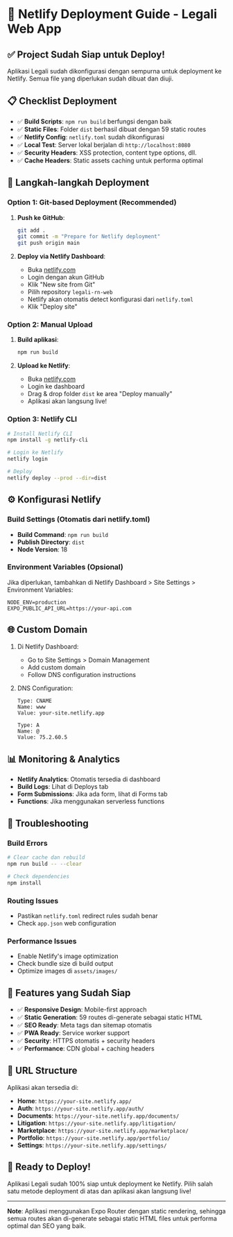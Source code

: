 # 🚀 Netlify Deployment Guide - Legali Web App

## ✅ Project Sudah Siap untuk Deploy!

Aplikasi Legali sudah dikonfigurasi dengan sempurna untuk deployment ke Netlify. Semua file yang diperlukan sudah dibuat dan diuji.

## 📋 Checklist Deployment

- ✅ **Build Scripts**: `npm run build` berfungsi dengan baik
- ✅ **Static Files**: Folder `dist` berhasil dibuat dengan 59 static routes
- ✅ **Netlify Config**: `netlify.toml` sudah dikonfigurasi
- ✅ **Local Test**: Server lokal berjalan di `http://localhost:8080`
- ✅ **Security Headers**: XSS protection, content type options, dll.
- ✅ **Cache Headers**: Static assets caching untuk performa optimal

## 🚀 Langkah-langkah Deployment

### Option 1: Git-based Deployment (Recommended)

1. **Push ke GitHub**:
   ```bash
   git add .
   git commit -m "Prepare for Netlify deployment"
   git push origin main
   ```

2. **Deploy via Netlify Dashboard**:
   - Buka [netlify.com](https://netlify.com)
   - Login dengan akun GitHub
   - Klik "New site from Git"
   - Pilih repository `legali-rn-web`
   - Netlify akan otomatis detect konfigurasi dari `netlify.toml`
   - Klik "Deploy site"

### Option 2: Manual Upload

1. **Build aplikasi**:
   ```bash
   npm run build
   ```

2. **Upload ke Netlify**:
   - Buka [netlify.com](https://netlify.com)
   - Login ke dashboard
   - Drag & drop folder `dist` ke area "Deploy manually"
   - Aplikasi akan langsung live!

### Option 3: Netlify CLI

```bash
# Install Netlify CLI
npm install -g netlify-cli

# Login ke Netlify
netlify login

# Deploy
netlify deploy --prod --dir=dist
```

## ⚙️ Konfigurasi Netlify

### Build Settings (Otomatis dari netlify.toml)
- **Build Command**: `npm run build`
- **Publish Directory**: `dist`
- **Node Version**: 18

### Environment Variables (Opsional)
Jika diperlukan, tambahkan di Netlify Dashboard > Site Settings > Environment Variables:
```
NODE_ENV=production
EXPO_PUBLIC_API_URL=https://your-api.com
```

## 🌐 Custom Domain

1. Di Netlify Dashboard:
   - Go to Site Settings > Domain Management
   - Add custom domain
   - Follow DNS configuration instructions

2. DNS Configuration:
   ```
   Type: CNAME
   Name: www
   Value: your-site.netlify.app
   
   Type: A
   Name: @
   Value: 75.2.60.5
   ```

## 📊 Monitoring & Analytics

- **Netlify Analytics**: Otomatis tersedia di dashboard
- **Build Logs**: Lihat di Deploys tab
- **Form Submissions**: Jika ada form, lihat di Forms tab
- **Functions**: Jika menggunakan serverless functions

## 🔧 Troubleshooting

### Build Errors
```bash
# Clear cache dan rebuild
npm run build -- --clear

# Check dependencies
npm install
```

### Routing Issues
- Pastikan `netlify.toml` redirect rules sudah benar
- Check `app.json` web configuration

### Performance Issues
- Enable Netlify's image optimization
- Check bundle size di build output
- Optimize images di `assets/images/`

## 📱 Features yang Sudah Siap

- ✅ **Responsive Design**: Mobile-first approach
- ✅ **Static Generation**: 59 routes di-generate sebagai static HTML
- ✅ **SEO Ready**: Meta tags dan sitemap otomatis
- ✅ **PWA Ready**: Service worker support
- ✅ **Security**: HTTPS otomatis + security headers
- ✅ **Performance**: CDN global + caching headers

## 🎯 URL Structure

Aplikasi akan tersedia di:
- **Home**: `https://your-site.netlify.app/`
- **Auth**: `https://your-site.netlify.app/auth/`
- **Documents**: `https://your-site.netlify.app/documents/`
- **Litigation**: `https://your-site.netlify.app/litigation/`
- **Marketplace**: `https://your-site.netlify.app/marketplace/`
- **Portfolio**: `https://your-site.netlify.app/portfolio/`
- **Settings**: `https://your-site.netlify.app/settings/`

## 🚀 Ready to Deploy!

Aplikasi Legali sudah 100% siap untuk deployment ke Netlify. Pilih salah satu metode deployment di atas dan aplikasi akan langsung live!

---

**Note**: Aplikasi menggunakan Expo Router dengan static rendering, sehingga semua routes akan di-generate sebagai static HTML files untuk performa optimal dan SEO yang baik.
